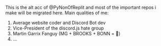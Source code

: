 This is the alt acc of @PyNonOfReplit and most of the important repos i make will be migrated here.
Main qualities of me:
1. Average website coder and Discord Bot dev 
2. Vice-President of the discord.js hate group
3. Martin Garrix Fanguy (MG + BROOKS + BONN = )
4. ...

<!---
PyNonNXT/PyNonNXT is a ✨ special ✨ repository because its `README.md` (this file) appears on your GitHub profile.
You can click the Preview link to take a look at your changes.
--->

